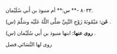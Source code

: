 ٨٠٣٣ -** س:** أم منبوذ بن أَبي سُلَيْمان.

**عَن:** مَيْمُونَةَ زَوْجِ النَّبِيِّ صَلَّى اللَّهُ عَلَيْه وسَلَّمَ (س) .

**روى عنها:** ابنها منبوذ بن أَبي سُلَيْمان (س) .

روى لها النَّسَائي.فصل